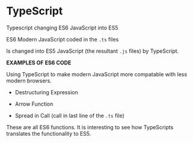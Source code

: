 # TypeScript
Typescript changing ES6 JavaScript into ES5

ES6 Modern JavaScript coded in the `.ts` files

Is changed into ES5 JavaScript (the resultant `.js` files) by TypeScript.


**EXAMPLES OF ES6 CODE**

Using TypeScript to make modern JavaScript more compatable with less modern browsers.

+ Destructuring Expression

+ Arrow Function

+ Spread in Call (call in last line of the `.ts` file) 


These are all ES6 functions.  It is interesting to see how TypeScripts translates the functionality to ES5.

